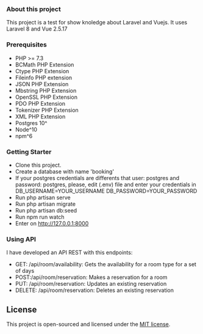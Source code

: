 ### About this project

This project is a test for show knoledge about Laravel and Vuejs.
It uses Laravel 8 and Vue 2.5.17

### Prerequisites
- PHP >= 7.3
- BCMath PHP Extension
- Ctype PHP Extension
- Fileinfo PHP extension
- JSON PHP Extension
- Mbstring PHP Extension
- OpenSSL PHP Extension
- PDO PHP Extension
- Tokenizer PHP Extension
- XML PHP Extension
- Postgres 10^
- Node^10
- npm^6

### Getting Starter

- Clone this project.
- Create a database with name 'booking'
- If your postgres credentials are differents that user: postgres and password: postgres, please, edit (.env) file and enter your credentials in DB_USERNAME=YOUR_USERNAME DB_PASSWORD=YOUR_PASSWORD
- Run php artisan serve
- Run php artisan migrate
- Run php artisan db:seed
- Run npm run watch
- Enter on http://127.0.0.1:8000

### Using API

I have developed an API REST with this endpoints:

- GET: /api/room/availability: Gets the availability for a room type for a set of days
- POST:/api/room/reservation:	Makes a reservation for a room
- PUT: /api/room/reservation: Updates an existing reservation
- DELETE: /api/room/reservation: Deletes an existing reservation

## License

This project is open-sourced and licensed under the [MIT license](https://opensource.org/licenses/MIT).
